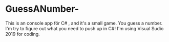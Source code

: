 # GuessANumber-
This is an  console app för C# , and it's a small game. You guess a number.
I'm try to figure out what you need to push up in C#!
I'm using Visual Sudio 2019 for coding.
